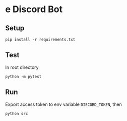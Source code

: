 # e Discord Bot

## Setup
```
pip install -r requirements.txt
```
## Test
In root directory
```
python -m pytest 
```

## Run
Export access token to env variable `DISCORD_TOKEN`, then
```
python src
``` 
